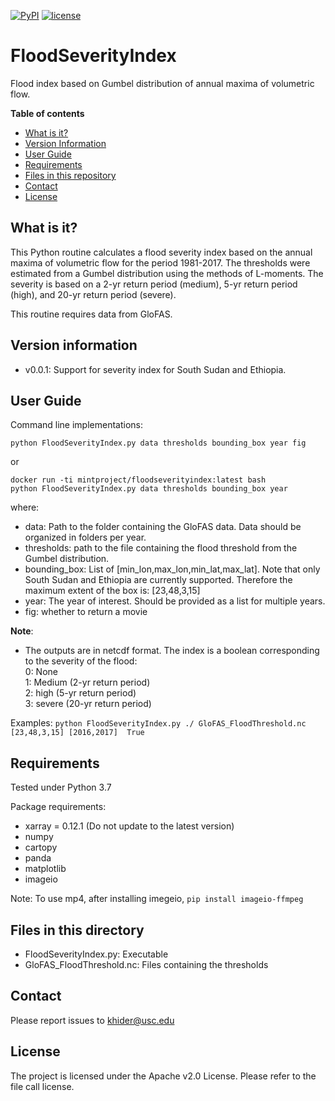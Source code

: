 [![PyPI](https://img.shields.io/badge/python-3.7-yellow.svg)]()
[![license](https://img.shields.io/github/license/mintproject/FloodSeverityIndex.svg)]()


# FloodSeverityIndex
Flood index based on Gumbel distribution of annual maxima of volumetric flow.

**Table of contents**
* [What is it?](#what)
* [Version Information](#version)
* [User Guide](#quickstart)
* [Requirements](#req)
* [Files in this repository](#files)
* [Contact](#contact)
* [License](#license)

## <a name = "what">What is it?</a>

This Python routine calculates a flood severity index  based on the annual maxima of volumetric flow for the period 1981-2017. The thresholds were estimated from a Gumbel distribution using the methods of L-moments. The severity is based on a 2-yr return period (medium), 5-yr return period (high), and 20-yr return period (severe).

This routine requires data from GloFAS.

## <a name = "version">Version information</a>
* v0.0.1: Support for severity index for South Sudan and Ethiopia.

## <a name = "quickstart">User Guide</a>

Command line implementations:

`python FloodSeverityIndex.py data thresholds bounding_box year fig`

or

```
docker run -ti mintproject/floodseverityindex:latest bash
python FloodSeverityIndex.py data thresholds bounding_box year
```

where:
* data: Path to the folder containing the GloFAS data. Data should be organized in folders per year.
* thresholds: path to the file containing the  flood threshold  from the Gumbel distribution.
* bounding_box: List of [min_lon,max_lon,min_lat,max_lat]. Note that only South Sudan and Ethiopia are currently supported. Therefore the maximum extent of the box is: [23,48,3,15]
* year: The year of interest. Should be provided as a list for multiple years.
* fig: whether to return a  movie

**Note**:
- The outputs are in netcdf format. The  index is a boolean corresponding  to the severity of the flood:  
0: None   
1: Medium (2-yr return period)  
2: high (5-yr return period)  
3: severe (20-yr return period)  

Examples:
`python FloodSeverityIndex.py ./ GloFAS_FloodThreshold.nc [23,48,3,15] [2016,2017]  True`

## <a name = "req">Requirements</a>
Tested under Python 3.7

Package requirements:
* xarray = 0.12.1 (Do not update to the latest version)
* numpy
* cartopy
* panda
* matplotlib
* imageio

Note: To use mp4, after installing imegeio, `pip install imageio-ffmpeg`

## <a name = "files">Files in this directory</a>

* FloodSeverityIndex.py: Executable
* GloFAS_FloodThreshold.nc: Files containing the thresholds

## <a name = "contact">Contact</a>

Please report issues to <khider@usc.edu>

## <a name ="license"> License </a>

The project is licensed under the Apache v2.0 License. Please refer to the file call license.
